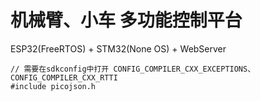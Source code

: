 # 机械臂、小车 多功能控制平台
ESP32(FreeRTOS) + STM32(None OS) + WebServer

```
// 需要在sdkconfig中打开 CONFIG_COMPILER_CXX_EXCEPTIONS、CONFIG_COMPILER_CXX_RTTI
#include picojson.h
```
